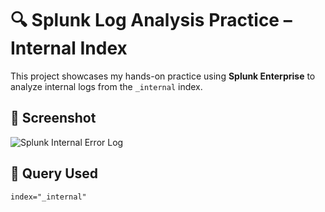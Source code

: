 # 🔍 Splunk Log Analysis Practice – Internal Index

This project showcases my hands-on practice using **Splunk Enterprise** to analyze internal logs from the `_internal` index.

## 📸 Screenshot

![Splunk Internal Error Log](./screenshots/splunk_internal_index_error_log.png)

## 📂 Query Used

```spl
index="_internal"
